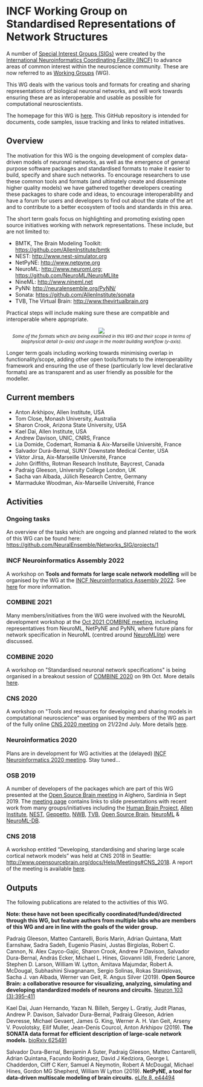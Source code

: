 # INCF Working Group on Standardised Representations of Network Structures

A number of [Special Interest Groups (SIGs)](https://www.incf.org/activities/special-interest-groups) 
were created by the [International Neuroinformatics Coordinating Facility (INCF)](https://www.incf.org) 
to advance areas of common interest within the neuroscience community. These are now referred to as [Working Groups](https://www.incf.org/activities/working-groups) (WG).  

This WG deals with the various tools and formats for creating and sharing representations 
of biological neuronal networks, and will work towards ensuring these are as interoperable 
and usable as possible for computational neuroscientists. 

The homepage for this WG is [here](https://www.incf.org/sig/standardised-representations-network-structures). 
This GitHub repository is intended for documents, code samples, issue tracking and links to related initiatives. 

## Overview

The motivation for this WG is the ongoing development of complex data-driven models 
of neuronal networks, as well as the emergence of general purpose software packages 
and standardised formats to make it easier to build, specify and share such networks. 
To encourage researchers to use these common tools and formats (and ultimately create 
and disseminate higher quality models) we have gathered together developers creating 
these packages to share code and ideas, to encourage interoperability and have a 
forum for users and developers to find out about the state of the art and to contribute 
to a better ecosystem of tools and standards in this area.


The short term goals focus on highlighting and promoting existing open source initiatives working with network representations. These include, but are not limited to:  

- BMTK, The Brain Modeling Toolkit: https://github.com/AllenInstitute/bmtk 
- NEST: http://www.nest-simulator.org
- NetPyNE: http://www.netpyne.org   
- NeuroML: http://www.neuroml.org; https://github.com/NeuroML/NeuroMLlite 
- NineML: http://www.nineml.net
- PyNN: http://neuralensemble.org/PyNN/ 
- Sonata: https://github.com/AllenInstitute/sonata 
- TVB, The Virtual Brain: http://www.thevirtualbrain.org 

Practical steps will include making sure these are compatible and interoperable where appropriate.

<p align="center"><img src="images/Formats.png"><br/><sup><i>Some of the formats 
which are being examined in this WG and their scope in terms of biophysical detail 
(x-axis) and usage in the model building workflow (y-axis).</i></sup></p>

Longer term goals including working towards minimising overlap in functionality/scope, 
adding other open tools/formats to the interoperability framework and ensuring 
the use of these (particularly low level declarative formats) are as transparent 
and as user friendly as possible for the modeller. 

## Current members

- Anton Arkhipov, Allen Institute, USA
- Tom Close, Monash University, Australia
- Sharon Crook, Arizona State University, USA
- Kael Dai, Allen Institute, USA
- Andrew Davison, UNIC, CNRS, France
- Lia Domide, Codemart, Romania & Aix-Marseille Université, France
- Salvador Durá-Bernal, SUNY Downstate Medical Center, USA
- Viktor Jirsa, Aix-Marseille Université, France
- John Griffiths, Rotman Research Institute, Baycrest, Canada
- Padraig Gleeson, University College London, UK
- Sacha van Albada, Jülich Research Centre, Germany
- Marmaduke Woodman, Aix-Marseille Université, France


## Activities

### Ongoing tasks

An overview of the tasks which are ongoing and planned related to the work of this WG can be found here: https://github.com/NeuralEnsemble/Networks_SIG/projects/1

### INCF Neuroinformatics Assembly 2022

A workshop on **Tools and formats for large scale network modelling** will be organised by the WG at the [INCF Neuroinformatics Assembly 2022](https://neuroinformatics.incf.org/). See [here](INCFNeuroinfAssembly2022.md) for more information. 

### COMBINE 2021

Many members/initiatives from the WG were involved with the NeuroML development workshop at the [Oct 2021 COMBINE meeting](https://docs.neuroml.org/Events/202109-COMBINE.html), including representatives from NeuroML, NetPyNE and PyNN, where future plans for network specification in NeuroML (centred around [NeuroMLlite](https://github.com/NeuroML/NeuroMLlite)) were discussed.

### COMBINE 2020

A workshop on "Standardised neuronal network specifications" is being organised in a breakout session of [COMBINE 2020](http://co.mbine.org/events/COMBINE_2020) on 9th Oct. More details [here](COMBINE2020). 

### CNS 2020

A workshop on "Tools and resources for developing and sharing models in computational neuroscience" was organised by members of the WG as part of the fully online [CNS 2020 meeting](https://www.cnsorg.org/cns-2020) on 21/22nd July. More details [here](https://neuralensemble.github.io/Networks_SIG/CNS2020). 

### Neuroinformatics 2020

Plans are in development for WG activities at the (delayed) [INCF Neuroinformatics 2020 meeting](https://neuroinformatics.incf.org/). Stay tuned...

### OSB 2019

A number of developers of the packages which are part of this WG presented at the 
[Open Source Brain meeting](http://www.opensourcebrain.org/docs/Help/Meetings#OSB_2019) in Alghero, Sardinia in Sept 2019. The [meeting page](http://www.opensourcebrain.org/docs/Help/Meetings#OSB_2019) contains links to slide presentations with recent work from many groups/initiatives including the [Human Brain Project](https://github.com/OpenSourceBrain/OSB_Documentation/raw/master/resources/docs/OSB2019/OSB_2019_yann.pptx), [Allen Institute](https://github.com/OpenSourceBrain/OSB_Documentation/raw/master/resources/docs/OSB2019/2019-09-OSB_YazanBilleh_v2.pptx), [NEST](https://github.com/OpenSourceBrain/OSB_Documentation/raw/master/resources/docs/OSB2019/multi-area_model_OSB_workshop_2019.pdf), [Geppetto](https://github.com/OpenSourceBrain/OSB_Documentation/raw/master/resources/docs/OSB2019/Geppetto_Presentation_OSB_2019.pdf), [NWB](https://github.com/OpenSourceBrain/OSB_Documentation/raw/master/resources/docs/OSB2019/2019_09_09_opensourcebrain_nwbn_overview.pdf), [TVB](https://github.com/OpenSourceBrain/OSB_Documentation/raw/master/resources/docs/OSB2019/tvb_osb2019.pdf), [Open Source Brain](https://github.com/OpenSourceBrain/OSB_Documentation/raw/master/resources/docs/OSB2019/OSB_NeuroML_Intro_Sardinia19.pptx), [NeuroML](https://github.com/OpenSourceBrain/OSB_Documentation/raw/master/resources/docs/OSB2019/MultiscaleNetworksNeuroML_Sardinia19.pptx) & [NeuroML-DB](https://github.com/OpenSourceBrain/OSB_Documentation/raw/master/resources/docs/OSB2019/OSB_NeuroML2019.pdf).

### CNS 2018

A workshop entitled “Developing, standardising and sharing large scale cortical 
network models” was held at CNS 2018 in Seattle: http://www.opensourcebrain.org/docs/Help/Meetings#CNS_2018. 
A report of the meeting is available [here](Report_CNS2018_Workshop.md). 

## Outputs

The following publications are related to the activities of this WG. 

**Note: these have not been specifically coordinated/funded/directed through this WG, but feature 
 authors from multiple labs who are members of this WG and are in line with the goals of the wider group.**


Padraig Gleeson, Matteo Cantarelli, Boris Marin, Adrian Quintana, Matt Earnshaw, Sadra Sadeh, Eugenio Piasini, Justas Birgiolas, Robert C. Cannon, N. Alex Cayco-Gajic,
Sharon Crook, Andrew P.Davison, Salvador Dura-Bernal, András Ecker, Michael L. Hines, Giovanni Idili, Frederic Lanore, Stephen D. Larson, William W. Lytton,
Amitava Majumdar, Robert A. McDougal, Subhashini Sivagnanam, Sergio Solinas, Rokas Stanislovas, Sacha J. van Albada, Werner van Geit, R. Angus Silver (2019). 
**Open Source Brain: a collaborative resource for visualizing, analyzing, simulating and developing standardized models of neurons and circuits.** [Neuron 103 (3):395–411](https://www.sciencedirect.com/science/article/pii/S0896627319304441)

Kael Dai, Juan Hernando, Yazan N. Billeh, Sergey L. Gratiy, Judit Planas, Andrew P. Davison, Salvador Dura-Bernal, Padraig Gleeson, Adrien Devresse, 
Michael Gevaert, James G. King, Werner A. H. Van Geit, Arseny V. Povolotsky, Eilif Muller, Jean-Denis Courcol, Anton Arkhipov (2019). 
**The SONATA data format for efficient description of large-scale network models.** [bioRxiv 625491](https://www.biorxiv.org/content/10.1101/625491v1)

Salvador Dura-Bernal, Benjamin A Suter, Padraig Gleeson, Matteo Cantarelli, Adrian Quintana, Facundo Rodriguez, David J Kedziora, George L Chadderdon, 
Cliff C Kerr, Samuel A Neymotin, Robert A McDougal, Michael Hines, Gordon MG Shepherd, William W Lytton (2019). 
**NetPyNE, a tool for data-driven multiscale modeling of brain circuits.** [eLife 8, e44494](https://elifesciences.org/articles/44494)
